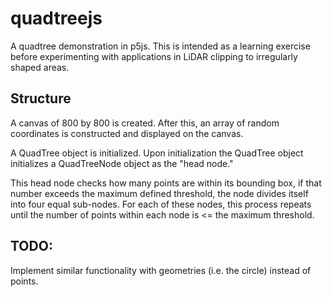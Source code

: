 # quadtreejs

A quadtree demonstration in p5js. This is intended as a learning exercise before experimenting with
applications in LiDAR clipping to irregularly shaped areas.

## Structure

A canvas of 800 by 800 is created. After this, an array of random coordinates is constructed and displayed on the canvas.

A QuadTree object is initialized. Upon initialization the QuadTree object initializes a QuadTreeNode object as the "head node."

This head node checks how many points are within its bounding box, if that number exceeds the maximum defined threshold,
the node divides itself into four equal sub-nodes. For each of these nodes, this process repeats until the number of
points within each node is <= the maximum threshold.

## TODO:

Implement similar functionality with geometries (i.e. the circle) instead of points.
